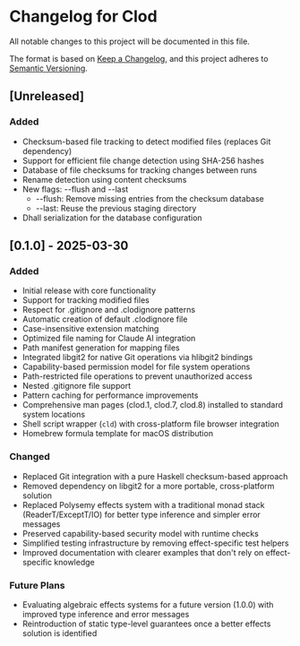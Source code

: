 # Changelog for Clod

All notable changes to this project will be documented in this file.

The format is based on [Keep a Changelog](https://keepachangelog.com/en/1.0.0/),
and this project adheres to [Semantic Versioning](https://semver.org/spec/v2.0.0.html).

## [Unreleased]
### Added
- Checksum-based file tracking to detect modified files (replaces Git dependency)
- Support for efficient file change detection using SHA-256 hashes
- Database of file checksums for tracking changes between runs
- Rename detection using content checksums
- New flags: --flush and --last
  - --flush: Remove missing entries from the checksum database
  - --last: Reuse the previous staging directory
- Dhall serialization for the database configuration

## [0.1.0] - 2025-03-30
### Added
- Initial release with core functionality
- Support for tracking modified files
- Respect for .gitignore and .clodignore patterns
- Automatic creation of default .clodignore file
- Case-insensitive extension matching
- Optimized file naming for Claude AI integration
- Path manifest generation for mapping files
- Integrated libgit2 for native Git operations via hlibgit2 bindings
- Capability-based permission model for file system operations
- Path-restricted file operations to prevent unauthorized access
- Nested .gitignore file support
- Pattern caching for performance improvements
- Comprehensive man pages (clod.1, clod.7, clod.8) installed to standard system locations
- Shell script wrapper (`cld`) with cross-platform file browser integration
- Homebrew formula template for macOS distribution

### Changed
- Replaced Git integration with a pure Haskell checksum-based approach
- Removed dependency on libgit2 for a more portable, cross-platform solution
- Replaced Polysemy effects system with a traditional monad stack (ReaderT/ExceptT/IO) for better type inference and simpler error messages
- Preserved capability-based security model with runtime checks
- Simplified testing infrastructure by removing effect-specific test helpers
- Improved documentation with clearer examples that don't rely on effect-specific knowledge

### Future Plans
- Evaluating algebraic effects systems for a future version (1.0.0) with improved type inference and error messages
- Reintroduction of static type-level guarantees once a better effects solution is identified